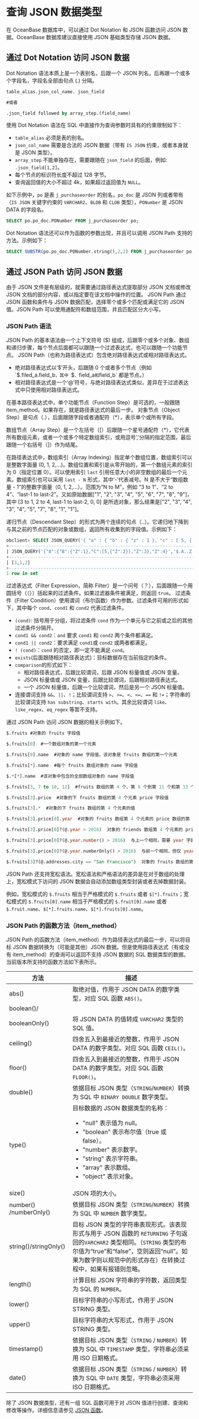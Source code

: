 # 查询 JSON 数据类型

在 OceanBase 数据库中，可以通过 Dot Notation 和 JSON 函数访问 JSON 数据。OceanBase 数据库建议直接使用 JSON 基础类型存储 JSON 数据。

## 通过 Dot Notation 访问 JSON 数据

Dot Notation 语法本质上是一个表别名，后跟一个 JSON 列名，后再跟一个或多个字段名，字段名全部由句点 (.) 分隔。

```sql
table_alias.json_col_name. json_field 

#或者

.json_field followed by array_step.(field_name)
```

使用 Dot Notation 语法在 SQL 中直接作为查询参数时具有的约束限制如下：

- `table_alias` 必须是表的别名。
- `json_col_name` 需要是合法的 JSON 数据（带有 `IS JSON` 约束，或者本身就是 JSON 类型）。
- `array_step` 不能单独存在，需要跟随在 `json_field` 的后面，例如: `.json_field[1,2]`。
- 每个节点的标识符长度不超过 128 字节。
- 查询返回值的大小不超过 4k，如果超过返回值为 `NULL`。

如下示例中，`po` 是表 `j_purchaseorder` 的别名，`po_doc` 是 JSON 列或者带有（`IS JSON` 关键字约束的 `VARCHAR2`、`BLOB` 和 `CLOB` 类型），`PONumber` 是 JSON DATA 的字段名。

```sql
SELECT po.po_doc.PONumber FROM j_purchaseorder po;
```

Dot Notation 语法还可以作为函数的参数出现，并且可以调用 JSON Path 支持的方法。示例如下：

```sql
SELECT SUBSTR(po.po_doc.PONumber.string(),2,2) FROM j_purchaseorder po;
```

## 通过 JSON Path 访问 JSON 数据

由于 JSON 文件是有层级的，就需要通过路径表达式提取部分 JSON 文档或修改 JSON 文档的部分内容，或以指定要在该文档中操作的位置。
JSON Path 通过 JSON 函数和条件与 JSON 数据匹配，选择零个或多个匹配或满足它的 JSON 值。JSON Path 可以使用通配符和数组范围，并且匹配区分大小写。

### JSON Path 语法

JSON Path 的基本语法由一个上下文符号 ($) 组成，后跟零个或多个对象、数组和递归步骤，每个节点后面都可以跟随一个过滤表达式，也可以跟随一个功能节点。
JSON Path（也称为路径表达式）包含绝对路径表达式或相对路径表达式。

- 绝对路径表达式以‘$’开头，后跟随 0 个或者多个节点（例如 `$.filed_a.field_b`，其中 `$`、`field_a`和`field_b` 都是节点。）
- 相对路径表达式是一个‘@’符号，与绝对路径表达式类似，差异在于过滤表达式中只使用相对路径表达式。

在基本路径表达式中，单个功能节点（Function Step）是可选的，一般跟随 item_method。如果存在，就是路径表达式的最后一步。
对象节点（Object Step）是句点（.），后面跟随字段或者通配符（*），表示单个或所有字段。

数组节点（Array Step）是一个左括号（[）后跟随一个星号通配符（*），它代表所有数组元素，或者一个或多个特定数组索引，或用逗号‘,’分隔的指定范围，最后跟随一个右括号（]）作为结尾。

在路径表达式中，数组索引（Array Indexing）指定单个数组位置，数组索引可以是整数字面量 (0, 1, 2,...)。数组位置和索引是从零开始的，第一个数组元素的索引为 0（指定位置 0）。可以使用索引 `last` 引用任意大小的非空数组的最后一个元素。数组索引也可以采用 `last - N` 形式，其中‘-’代表减号。N 是不大于“数组数量 - 1”的整数字面量（0, 1, 2,...）。范围为“N  to M”，例如 “3 to 1”、“2 to 4”、“last-1 to last-2”。又如原始数据["1", "2", "3", "4", "5", "6", "7", "8", "9"]，其中 [3 to 1, 2 to 4, last-1 to last-2, 0, 0] 是所选对象，那么结果是["2", "3", "4", "3", "4", "5", "7", "8", "1", "1"]。

递归节点（Descendant Step）的形式为两个连续的句点（..）。它递归地下降到与其之前的节点匹配的对象或数组，返回所有收集到的字段值。示例如下：

```sql
obclient> SELECT JSON_QUERY('{ "a" : { "b" : { "z" : 1 }, "c" : [ 5, { "z" : 2 } ], "z" : 3 }, "z" : 4 }', '$.a..z' WITH ARRAY WRAPPER) FROM DUAL;
+----------------------------------------------------------------------------------------+
| JSON_QUERY('{"A":{"B":{"Z":1},"C":[5,{"Z":2}],"Z":3},"Z":4}','$.A..Z'WITHARRAYWRAPPER) |
+----------------------------------------------------------------------------------------+
| [3,1,2]                                                                                |
+----------------------------------------------------------------------------------------+
1 row in set
```

过滤表达式（Filter Expression，简称 Filter）是一个问号（？），后面跟随一个用圆括号（（））括起来的过滤条件。如果过滤器条件被满足，则返回 `true`。
过滤条件（Filter Condition）使用谓词（布尔函数）作为参数。过滤条件可用的形式如下，其中每个 `cond`、`cond1` 和 `cond2` 代表过滤条件。

- `(cond)`: 括号用于分组，将过滤条件 `cond` 作为一个单元与它之前或之后的其他过滤条件分隔开。
- `cond1 && cond2`：`and` 要求 `cond1` 和 `cond2` 两个条件都满足。
- `cond1 || cond2`：要求满足 `cond1`或 `cond2` 或两者都满足。
- `! (cond)`：`cond` 的否定，即一定不能满足  `cond`。
- `exists`(后面跟随相对路径表达式)：目标数据存在当前指定的条件。
- `comparison`的形式如下：
   - 相对路径表达式，后跟比较谓词，后跟 JSON 标量值或 JSON 变量。
   - JSON 标量值或 JSON 变量，后跟比较谓词，后跟相对路径表达式。
   -  一个 JSON 标量值，后跟一个比较谓词，然后是另一个 JSON 标量值。
- 连接谓词支持 `&&`、`||`、`!`；比较谓词支持 `>`、`>=`、`<`、`<=`、`==` 和 `!=`；字符串的比较谓词支持 `has substring`、`starts with`。其余比较谓词 `like`、`like_regex`、`eq_regex` 等暂不支持。

通过 JSON Path 访问 JSON 数据的相关示例如下。

```sql
$.fruits #对象的 fruits 字段值

$.fruits[0]  #一个数组对象的第一个元素

$.fruits[0].name  #对象的 name 字段值，该对象是 fruits 数组的第一个元素

$.fruits[*].name  #每个 fruits 数组对象的 name 字段值

$.*[*].name  #该对象中包含的全部数组对象的 name 字段值

$.fruits[3, 7 to 10, 12]  #fruits 数组的第 4 个、第 8 个到第 11 个和第 13 个元素。元素必须按升序指定。

$.fruits[3].price  #对象的下 fruits 数组的第 4 个元素 price 字段值

$.fruits[3].*  #对象的下 fruits 数组的第 4 个元素的值

$.fruits[3].price[0].year  #对象的 fruits 数组第 4 个元素的 price 数组的第 1 个元素的 year 字段值。

$.fruits[3].price[0]?(@.year > 2016)  对象的 friends 数组第 4 个元素的 price 数组的第 1 个元素的值，如果满足如下条件:price 数组的第 1 个元素的 year 的值可以转换成数字，并且满足 '> 2016'

$.fruits[3].price[0]?(@.year.number() > 2016)  与上一个相同，需要 year 字段值类型具备 number() 方法（字符串和数组都返回数字，如 2017，"2017",该方法都返回 2017），并且该方法返回值 > 2016

$.fruits[3].price[0]?(@.year.numberOnly() > 2016)  与前一个相同，但仅 year 字段值类型的方法 numberOnly(),相对上一个排除 year 值为字符串数字（例如 "2017"）的情况。

$.fruits[3]?(@.addresses.city == "San Francisco")  对象的 fruits 数组的第 4 个元素，前提是它有一个 addresses 字段，其值为一个对象，其字段 city 的值为字符串"San Francisco"。
```

JSON Path 还支持宽松语法。宽松语法和严格语法的差异是在对于数组的处理上，宽松模式下访问的 JSON 数据会自动添加数组类型封装或者去掉数据封装。

例如，宽松模式的 `$.fruits` 相当于严格模式的 `$.fruits` 或者 `$[*].fruits`；宽松模式的 `$.fruits[0].name` 相当于严格模式的 `$.fruit[0].name` 或者 `$.fruit.name`、`$[*].fruits.name`、`$[*].fruits[0].name`。

### JSON Path 的函数方法（item_method）

JSON Path 的函数方法（item_method）作为路径表达式的最后一步，可以将目标 JSON 数据转换为（可能是其他）JSON 数据。但是使用路径表达式（有或没有 item_method）的查询可以返回不支持 JSON 数据的 SQL 数据类型的数据。当前版本所支持的函数方法如下表所示。

| **方法** | **描述** |
| --- | --- |
| abs() | 取绝对值，作用于 JSON DATA 的数字类型，对应 SQL 函数 `ABS()`。 |
| boolean()/
booleanOnly() | 将 JSON DATA 的值转成 `VARCHAR2` 类型的 SQL 值。 |
| ceiling() | 四舍五入到最接近的整数，作用于 JSON DATA 的数字类型。对应 SQL 函数 `CEIL()`。 |
| floor() | 四舍五入到最接近的整数，作用于 JSON DATA 的数字类型。对应 SQL 函数 `FLOOR()`。 |
| double() | 依据目标 JSON 类型（`STRING`/`NUMBER`）转换为 SQL 中 `BINARY DOUBLE` 数字类型。 |
| type() | 目标数据的 JSON 数据类型的名称：<ul> <li> "null" 表示值为 null。</li><li> "boolean" 表示布尔值（true 或 false）。</li> <li> "number" 表示数字。</li> <li> "string" 表示字符串。</li> <li>"array" 表示数组。</li> <li>"object" 表示对象。</li> </ul> |
| size() | JSON 项的大小。 |
| number() /numberOnly() | 依据目标 JSON 类型（`STRING`/`NUMBER`）转换为 SQL 中 `NUMBER` 数字类型。 |
| string()/stringOnly() | 目标 JSON 类型的字符串表现形式。该表现形式与用于 JSON 函数的 `RETURNING` 子句返回的`VARCHAR2` 类型相同。（`STRING` 类型的布尔值为“true”和“false”，空则返回“null”。如果为数字则以规范中的形式存在）在转换过程中，如果有报错则忽略。 |
| length() | 计算目标 JSON 字符串的字符数，返回类型为 SQL 的 `NUMBER`。 |
| lower() | 目标字符串的小写形式，作用于 JSON STRING 类型。 |
| upper() | 目标字符串的大写形式，作用于 JSON STRING 类型。 |
| timestamp() | 依据目标 JSON 类型（`STRING` / `NUMBER`）转换为 SQL 中 `TIMESTAMP` 类型，字符串必须采用 ISO 日期格式。 |
| date() | 依据目标 JSON 类型（`STRING` / `NUMBER`）转换为 SQL 中 `DATE` 类型，字符串必须采用 ISO 日期格式。 |

除了 JSON 数据类型，还有一组 SQL 函数可用于对 JSON 值进行创建、查询和修改等操作。详细信息请参见 [JSON 函数](../../../5.functions-of-oracle-mode/2.single-row-functions-of-oracle-mode/12.json-functions-oracle-mode/1.json-functions-overview-oracle.md)。
